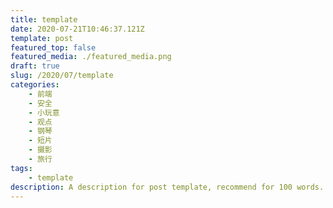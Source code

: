 ```yaml
---
title: template
date: 2020-07-21T10:46:37.121Z
template: post
featured_top: false
featured_media: ./featured_media.png
draft: true
slug: /2020/07/template
categories: 
    - 前端
    - 安全
    - 小玩意
    - 观点
    - 钢琴
    - 短片
    - 摄影
    - 旅行
tags:
    - template
description: A description for post template, recommend for 100 words. Must have one category, most have two. Recommend have two or three tags. Date is UTC format.
---
```


<!-- endExcerpt -->
